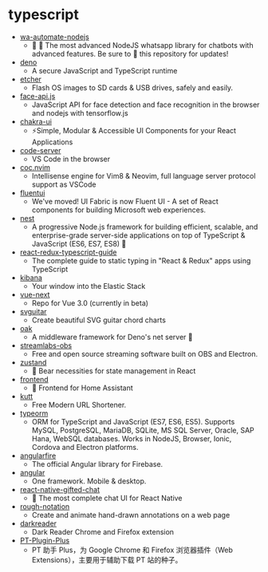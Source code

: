# typescript
- [wa-automate-nodejs](https://github.com/open-wa/wa-automate-nodejs)
  - 💬 🤖 The most advanced NodeJS whatsapp library for chatbots with advanced features. Be sure to 🌟 this repository for updates!
- [deno](https://github.com/denoland/deno)
  - A secure JavaScript and TypeScript runtime
- [etcher](https://github.com/balena-io/etcher)
  - Flash OS images to SD cards & USB drives, safely and easily.
- [face-api.js](https://github.com/justadudewhohacks/face-api.js)
  - JavaScript API for face detection and face recognition in the browser and nodejs with tensorflow.js
- [chakra-ui](https://github.com/chakra-ui/chakra-ui)
  - ⚡️Simple, Modular & Accessible UI Components for your React Applications
- [code-server](https://github.com/cdr/code-server)
  - VS Code in the browser
- [coc.nvim](https://github.com/neoclide/coc.nvim)
  - Intellisense engine for Vim8 & Neovim, full language server protocol support as VSCode
- [fluentui](https://github.com/microsoft/fluentui)
  - We've moved! UI Fabric is now Fluent UI - A set of React components for building Microsoft web experiences.
- [nest](https://github.com/nestjs/nest)
  - A progressive Node.js framework for building efficient, scalable, and enterprise-grade server-side applications on top of TypeScript & JavaScript (ES6, ES7, ES8) 🚀
- [react-redux-typescript-guide](https://github.com/piotrwitek/react-redux-typescript-guide)
  - The complete guide to static typing in "React & Redux" apps using TypeScript
- [kibana](https://github.com/elastic/kibana)
  - Your window into the Elastic Stack
- [vue-next](https://github.com/vuejs/vue-next)
  - Repo for Vue 3.0 (currently in beta)
- [svguitar](https://github.com/omnibrain/svguitar)
  - Create beautiful SVG guitar chord charts
- [oak](https://github.com/oakserver/oak)
  - A middleware framework for Deno's net server 🦕
- [streamlabs-obs](https://github.com/stream-labs/streamlabs-obs)
  - Free and open source streaming software built on OBS and Electron.
- [zustand](https://github.com/react-spring/zustand)
  - 🐻 Bear necessities for state management in React
- [frontend](https://github.com/home-assistant/frontend)
  - 🍭 Frontend for Home Assistant
- [kutt](https://github.com/thedevs-network/kutt)
  - Free Modern URL Shortener.
- [typeorm](https://github.com/typeorm/typeorm)
  - ORM for TypeScript and JavaScript (ES7, ES6, ES5). Supports MySQL, PostgreSQL, MariaDB, SQLite, MS SQL Server, Oracle, SAP Hana, WebSQL databases. Works in NodeJS, Browser, Ionic, Cordova and Electron platforms.
- [angularfire](https://github.com/angular/angularfire)
  - The official Angular library for Firebase.
- [angular](https://github.com/angular/angular)
  - One framework. Mobile & desktop.
- [react-native-gifted-chat](https://github.com/FaridSafi/react-native-gifted-chat)
  - 💬 The most complete chat UI for React Native
- [rough-notation](https://github.com/pshihn/rough-notation)
  - Create and animate hand-drawn annotations on a web page
- [darkreader](https://github.com/darkreader/darkreader)
  - Dark Reader Chrome and Firefox extension
- [PT-Plugin-Plus](https://github.com/ronggang/PT-Plugin-Plus)
  - PT 助手 Plus，为 Google Chrome 和 Firefox 浏览器插件（Web Extensions），主要用于辅助下载 PT 站的种子。
